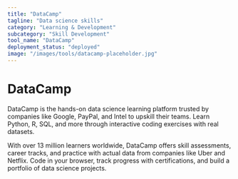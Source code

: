 ```yaml
---
title: "DataCamp"
tagline: "Data science skills"
category: "Learning & Development"
subcategory: "Skill Development"
tool_name: "DataCamp"
deployment_status: "deployed"
image: "/images/tools/datacamp-placeholder.jpg"
---
```


# DataCamp

DataCamp is the hands-on data science learning platform trusted by companies like Google, PayPal, and Intel to upskill their teams. Learn Python, R, SQL, and more through interactive coding exercises with real datasets.

With over 13 million learners worldwide, DataCamp offers skill assessments, career tracks, and practice with actual data from companies like Uber and Netflix. Code in your browser, track progress with certifications, and build a portfolio of data science projects.